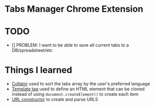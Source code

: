 # Tabs Manager Chrome Extension

# TODO

- [] PROBLEM: I want to be able to save all current tabs to a DB/spreadsheet/etc

# Things I learned

- [Collator](https://developer.mozilla.org/en-US/docs/Web/JavaScript/Reference/Global_Objects/Intl/Collator) used to sort the tabs array by the user's preferred language
- [Template tag](https://web.dev/articles/webcomponents-template) used to define an HTML element that can be cloned instead of using
  `document.createElement()` to create each item
- [URL constructor](https://developer.mozilla.org/en-US/docs/Web/API/URL/URL) to create and parse URLS
